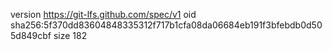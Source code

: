 version https://git-lfs.github.com/spec/v1
oid sha256:5f370dd83604848335312f717b1cfa08da06684eb191f3bfebdb0d505d849cbf
size 182
